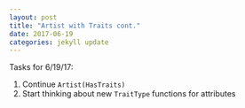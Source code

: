 ```yaml
---
layout: post
title: "Artist with Traits cont."
date: 2017-06-19
categories: jekyll update
---
```


Tasks for 6/19/17:
1. Continue `Artist(HasTraits)`
2. Start thinking about new `TraitType` functions for attributes
